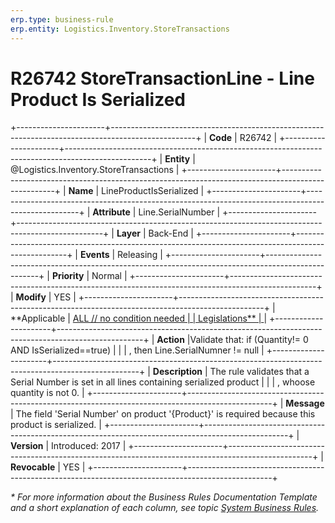 ```yaml
---
erp.type: business-rule
erp.entity: Logistics.Inventory.StoreTransactions
---
```


# R26742 StoreTransactionLine - Line Product Is Serialized
+----------------------+---------------------------------------------------------------------------------------------------+
| **Code**             | R26742                                                                                            |
+----------------------+---------------------------------------------------------------------------------------------------+
| **Entity**           | @Logistics.Inventory.StoreTransactions                                                            |
+----------------------+---------------------------------------------------------------------------------------------------+
| **Name**             | LineProductIsSerialized                                                                           |
+----------------------+---------------------------------------------------------------------------------------------------+
| **Attribute**        | Line.SerialNumber                                                                                 |
+----------------------+---------------------------------------------------------------------------------------------------+
| **Layer**            | Back-End                                                                                          |
+----------------------+---------------------------------------------------------------------------------------------------+
| **Events**           | Releasing                                                                                         |
+----------------------+---------------------------------------------------------------------------------------------------+
| **Priority**         | Normal                                                                                            |
+----------------------+---------------------------------------------------------------------------------------------------+
| **Modify**           | YES                                                                                               |
+----------------------+---------------------------------------------------------------------------------------------------+
| **Applicable         | [ALL // no condition needed                                                                       |
| Legislations**       | ](xref:applicable-legislations)                                                                   |
+----------------------+---------------------------------------------------------------------------------------------------+
| **Action**           |Validate that: if (Quantity!= 0 AND IsSerialized==true)                                            |
|                      | , then Line.SerialNumner != null                                                                  |
+----------------------+---------------------------------------------------------------------------------------------------+
| **Description**      | The rule validates that a Serial Number is set in all lines containing serialized product         |
|                      | , whoose quantity is not 0.                                                                       |
+----------------------+---------------------------------------------------------------------------------------------------+
| **Message**          |  The field 'Serial Number' on product '{Product}' is required because this product is serialized. |
+----------------------+---------------------------------------------------------------------------------------------------+
| **Version**          | Introduced: 2017                                                                                  |
+----------------------+---------------------------------------------------------------------------------------------------+
| **Revocable**        | YES                                                                                               |
+----------------------+---------------------------------------------------------------------------------------------------+

*\* For more information about the Business Rules Documentation Template and a short explanation of each column, see
topic [System Business Rules](../templates/template-description-system-business-rules.md).*
